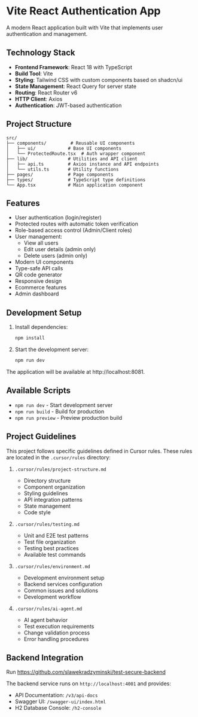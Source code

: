 # Vite React Authentication App

A modern React application built with Vite that implements user authentication and management.

## Technology Stack

- **Frontend Framework**: React 18 with TypeScript
- **Build Tool**: Vite
- **Styling**: Tailwind CSS with custom components based on shadcn/ui
- **State Management**: React Query for server state
- **Routing**: React Router v6
- **HTTP Client**: Axios
- **Authentication**: JWT-based authentication

## Project Structure

```
src/
├── components/         # Reusable UI components
│   ├── ui/            # Base UI components
│   └── ProtectedRoute.tsx  # Auth wrapper component
├── lib/               # Utilities and API client
│   ├── api.ts         # Axios instance and API endpoints
│   └── utils.ts       # Utility functions
├── pages/             # Page components
├── types/             # TypeScript type definitions
└── App.tsx            # Main application component
```

## Features

- User authentication (login/register)
- Protected routes with automatic token verification
- Role-based access control (Admin/Client roles)
- User management:
  - View all users
  - Edit user details (admin only)
  - Delete users (admin only)
- Modern UI components
- Type-safe API calls
- QR code generator
- Responsive design
- Ecommerce features
- Admin dashboard

## Development Setup

1. Install dependencies:
   ```bash
   npm install
   ```

2. Start the development server:
   ```bash
   npm run dev
   ```

The application will be available at http://localhost:8081.

## Available Scripts

- `npm run dev` - Start development server
- `npm run build` - Build for production
- `npm run preview` - Preview production build

## Project Guidelines

This project follows specific guidelines defined in Cursor rules. These rules are located in the `.cursor/rules` directory:

1. `.cursor/rules/project-structure.md`
   - Directory structure
   - Component organization
   - Styling guidelines
   - API integration patterns
   - State management
   - Code style

2. `.cursor/rules/testing.md`
   - Unit and E2E test patterns
   - Test file organization
   - Testing best practices
   - Available test commands

3. `.cursor/rules/environment.md`
   - Development environment setup
   - Backend services configuration
   - Common issues and solutions
   - Development workflow

4. `.cursor/rules/ai-agent.md`
   - AI agent behavior
   - Test execution requirements
   - Change validation process
   - Error handling procedures

## Backend Integration

Run https://github.com/slawekradzyminski/test-secure-backend

The backend service runs on `http://localhost:4001` and provides:
- API Documentation: `/v3/api-docs`
- Swagger UI: `/swagger-ui/index.html`
- H2 Database Console: `/h2-console`
